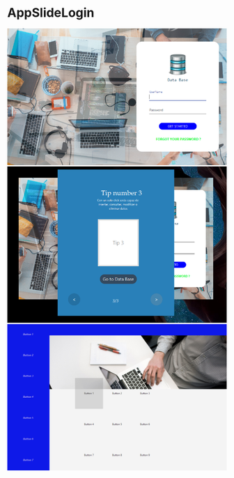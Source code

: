 # AppSlideLogin
![](https://github.com/LuisFernandezDam/AppSlideLogin/blob/master/SlideLogin.PNG)
![](https://github.com/LuisFernandezDam/AppSlideLogin/blob/master/AsistenteSlideLogin.PNG)
![](https://github.com/LuisFernandezDam/AppSlideLogin/blob/master/HomePageSlideLogin.PNG)
